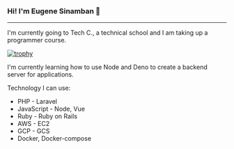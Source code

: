 ### Hi! I'm Eugene Sinamban 👋

---

I'm currently going to Tech C., a technical school and I am taking up a programmer course.

[![trophy](https://github-profile-trophy.vercel.app/?username=eugenesinamban)](https://github.com/ryo-ma/github-profile-trophy)

I'm currently learning how to use Node and Deno to create a backend server for applications.

Technology I can use:
- PHP - Laravel
- JavaScript - Node, Vue
- Ruby - Ruby on Rails
- AWS - EC2
- GCP - GCS
- Docker, Docker-compose

